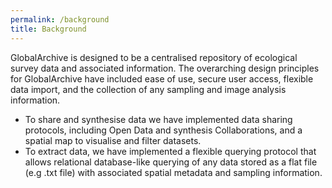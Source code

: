 ```yaml
---
permalink: /background
title: Background
---
```

GlobalArchive is designed to be a centralised repository of ecological survey data and associated information. The overarching design principles for GlobalArchive have included ease of use, secure user access, flexible data import, and the collection of any sampling and image analysis information. 
* To share and synthesise data we have implemented data sharing protocols, including Open Data and synthesis Collaborations, and a spatial map to visualise and filter datasets. 
* To extract data, we have implemented a flexible querying protocol that allows relational database-like querying of any data stored as a flat file (e.g .txt file) with associated spatial metadata and sampling information.
